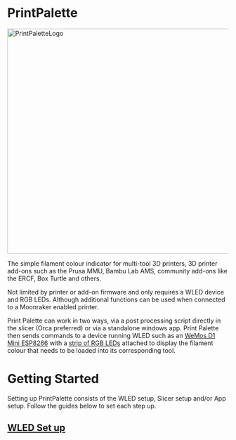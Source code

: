 # PrintPalette

<img width="512" height="512" alt="PrintPaletteLogo" src="https://github.com/user-attachments/assets/be7c37ad-a735-47a8-87ea-685d6eb9c67c" />


The simple filament colour indicator for multi-tool 3D printers, 3D printer add-ons such as the Prusa MMU, Bambu Lab AMS, community add-ons like the ERCF, Box Turtle and others.

Not limited by printer or add-on firmware and only requires a WLED device and RGB LEDs. Although additional functions can be used when connected to a Moonraker enabled printer.

Print Palette can work in two ways, via a post processing script directly in the slicer (Orca preferred) or via a standalone windows app. Print Palette then sends commands to a device running WLED such as an [WeMos D1 Mini ESP8266](https://s.click.aliexpress.com/e/_oBwEcnE) with a [strip of RGB LEDs](https://s.click.aliexpress.com/e/_ooGWccU) attached to display the filament colour that needs to be loaded into its corresponding tool.


# Getting Started

Setting up PrintPalette consists of the WLED setup, Slicer setup and/or App setup. Follow the guides below to set each step up.

## [WLED Set up](https://github.com/Rushmere3D/PrintPalette/blob/main/WLED_Setup.md#wled-set-up)
